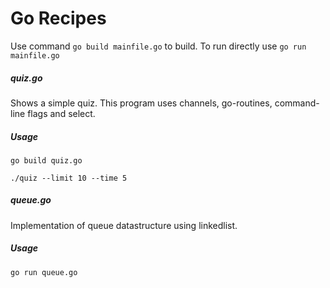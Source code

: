# Go Recipes

Use command `go build mainfile.go` to build.
To run directly use `go run mainfile.go` 

##### quiz.go
Shows a simple quiz. This program uses channels, go-routines, command-line flags and select.
##### Usage
`go build quiz.go`

`./quiz --limit 10 --time 5`

##### queue.go
Implementation of queue datastructure using linkedlist.
##### Usage
`go run queue.go`

